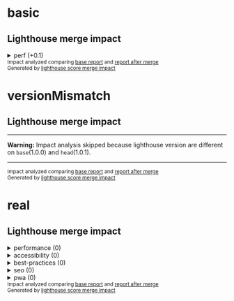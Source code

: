 # basic

<!-- Generated by @jsenv/github-pull-request-lighthouse-impact -->
<!-- base-gist-id=base -->
<!-- head-gist-id=head -->
<h2>Lighthouse merge impact</h2>

<details>
  <summary>perf (+0.1)</summary>
  <h3>Global impact on perf</h3>
  <table>
    <thead>
      <tr>
        <th nowrap>Impact</th>
        <th nowrap>base</th>
        <th nowrap>head</th>
      </tr>
    </thead>
    <tbody>
      <tr>
        <td nowrap>+0.1</td>
        <td nowrap>0.8</td>
        <td nowrap>0.9</td>
      </tr>
    </tbody>
  </table>
  <h3>Detailed impact on perf</h3>
  <table>
    <thead>
      <tr>
        <th nowrap>Audit</th>
        <th nowrap>Impact</th>
        <th nowrap>base</th>
        <th nowrap>head</th>
      </tr>
    </thead>
    <tbody>
      <tr>
        <td nowrap>whatever</td>
        <td nowrap>+0.2</td>
        <td nowrap>0.5</td>
        <td nowrap>0.7</td>
      </tr>
      <tr>
        <td nowrap>foo</td>
        <td nowrap>✔</td>
        <td nowrap>☓</td>
        <td nowrap>✔</td>
      </tr>
    </tbody>
  </table>
</details>
<sub>
  Impact analyzed comparing <a href="https://googlechrome.github.io/lighthouse/viewer/?gist=base">base report</a> and <a href="https://googlechrome.github.io/lighthouse/viewer/?gist=head">report after merge</a>
</sub>
<br />
<sub>
  Generated by <a href="https://github.com/jsenv/jsenv-lighthouse-score-merge-impact">lighthouse score merge impact</a>
</sub>

# versionMismatch

<!-- Generated by @jsenv/github-pull-request-lighthouse-impact -->
<!-- base-gist-id=base -->
<!-- head-gist-id=head -->
<h2>Lighthouse merge impact</h2>

---

**Warning:** Impact analysis skipped because lighthouse version are different on `base`(1.0.0) and `head`(1.0.1).

---
<sub>
  Impact analyzed comparing <a href="https://googlechrome.github.io/lighthouse/viewer/?gist=base">base report</a> and <a href="https://googlechrome.github.io/lighthouse/viewer/?gist=head">report after merge</a>
</sub>
<br />
<sub>
  Generated by <a href="https://github.com/jsenv/jsenv-lighthouse-score-merge-impact">lighthouse score merge impact</a>
</sub>

# real

<!-- Generated by @jsenv/github-pull-request-lighthouse-impact -->
<!-- base-gist-id=base -->
<!-- head-gist-id=head -->
<h2>Lighthouse merge impact</h2>

<details>
  <summary>performance (0)</summary>
  <h3>Global impact on performance</h3>
  <table>
    <thead>
      <tr>
        <th nowrap>Impact</th>
        <th nowrap>base</th>
        <th nowrap>head</th>
      </tr>
    </thead>
    <tbody>
      <tr>
        <td nowrap>0</td>
        <td nowrap>0.99</td>
        <td nowrap>0.99</td>
      </tr>
    </tbody>
  </table>
  <h3>Detailed impact on performance</h3>
  <table>
    <thead>
      <tr>
        <th nowrap>Audit</th>
        <th nowrap>Impact</th>
        <th nowrap>base</th>
        <th nowrap>head</th>
      </tr>
    </thead>
    <tbody>
      <tr>
        <td nowrap>first-contentful-paint</td>
        <td nowrap>none</td>
        <td nowrap>0.96</td>
        <td nowrap>0.96</td>
      </tr>
      <tr>
        <td nowrap>first-meaningful-paint</td>
        <td nowrap>none</td>
        <td nowrap>0.96</td>
        <td nowrap>0.96</td>
      </tr>
      <tr>
        <td nowrap>speed-index</td>
        <td nowrap>none</td>
        <td nowrap>1</td>
        <td nowrap>1</td>
      </tr>
      <tr>
        <td nowrap>interactive</td>
        <td nowrap>none</td>
        <td nowrap>1</td>
        <td nowrap>1</td>
      </tr>
      <tr>
        <td nowrap>first-cpu-idle</td>
        <td nowrap>none</td>
        <td nowrap>1</td>
        <td nowrap>1</td>
      </tr>
      <tr>
        <td nowrap>max-potential-fid</td>
        <td nowrap>none</td>
        <td nowrap>0.99</td>
        <td nowrap>0.99</td>
      </tr>
      <tr>
        <td nowrap>estimated-input-latency</td>
        <td nowrap>none</td>
        <td nowrap>1</td>
        <td nowrap>1</td>
      </tr>
      <tr>
        <td nowrap>total-blocking-time</td>
        <td nowrap>none</td>
        <td nowrap>1</td>
        <td nowrap>1</td>
      </tr>
      <tr>
        <td nowrap>render-blocking-resources</td>
        <td nowrap>none</td>
        <td nowrap>0.87</td>
        <td nowrap>0.87</td>
      </tr>
      <tr>
        <td nowrap>uses-responsive-images</td>
        <td nowrap>none</td>
        <td nowrap>1</td>
        <td nowrap>1</td>
      </tr>
      <tr>
        <td nowrap>offscreen-images</td>
        <td nowrap>none</td>
        <td nowrap>1</td>
        <td nowrap>1</td>
      </tr>
      <tr>
        <td nowrap>unminified-css</td>
        <td nowrap>none</td>
        <td nowrap>1</td>
        <td nowrap>1</td>
      </tr>
      <tr>
        <td nowrap>unminified-javascript</td>
        <td nowrap>none</td>
        <td nowrap>0.75</td>
        <td nowrap>0.75</td>
      </tr>
      <tr>
        <td nowrap>unused-css-rules</td>
        <td nowrap>none</td>
        <td nowrap>1</td>
        <td nowrap>1</td>
      </tr>
      <tr>
        <td nowrap>uses-optimized-images</td>
        <td nowrap>none</td>
        <td nowrap>1</td>
        <td nowrap>1</td>
      </tr>
      <tr>
        <td nowrap>uses-webp-images</td>
        <td nowrap>none</td>
        <td nowrap>1</td>
        <td nowrap>1</td>
      </tr>
      <tr>
        <td nowrap>uses-text-compression</td>
        <td nowrap>none</td>
        <td nowrap>0.58</td>
        <td nowrap>0.58</td>
      </tr>
      <tr>
        <td nowrap>uses-rel-preconnect</td>
        <td nowrap>none</td>
        <td nowrap>1</td>
        <td nowrap>1</td>
      </tr>
      <tr>
        <td nowrap>time-to-first-byte</td>
        <td nowrap>none</td>
        <td nowrap>✔</td>
        <td nowrap>✔</td>
      </tr>
      <tr>
        <td nowrap>redirects</td>
        <td nowrap>none</td>
        <td nowrap>1</td>
        <td nowrap>1</td>
      </tr>
      <tr>
        <td nowrap>uses-rel-preload</td>
        <td nowrap>none</td>
        <td nowrap>1</td>
        <td nowrap>1</td>
      </tr>
      <tr>
        <td nowrap>efficient-animated-content</td>
        <td nowrap>none</td>
        <td nowrap>1</td>
        <td nowrap>1</td>
      </tr>
      <tr>
        <td nowrap>total-byte-weight</td>
        <td nowrap>none</td>
        <td nowrap>1</td>
        <td nowrap>1</td>
      </tr>
      <tr>
        <td nowrap>uses-long-cache-ttl</td>
        <td nowrap>none</td>
        <td nowrap>0.37</td>
        <td nowrap>0.37</td>
      </tr>
      <tr>
        <td nowrap>dom-size</td>
        <td nowrap>none</td>
        <td nowrap>1</td>
        <td nowrap>1</td>
      </tr>
      <tr>
        <td nowrap>critical-request-chains</td>
        <td nowrap>none</td>
        <td nowrap>2 chains found</td>
        <td nowrap>2 chains found</td>
      </tr>
      <tr>
        <td nowrap>user-timings</td>
        <td nowrap>---</td>
        <td nowrap>---</td>
        <td nowrap>---</td>
      </tr>
      <tr>
        <td nowrap>bootup-time</td>
        <td nowrap>none</td>
        <td nowrap>1</td>
        <td nowrap>1</td>
      </tr>
      <tr>
        <td nowrap>mainthread-work-breakdown</td>
        <td nowrap>none</td>
        <td nowrap>1</td>
        <td nowrap>1</td>
      </tr>
      <tr>
        <td nowrap>font-display</td>
        <td nowrap>none</td>
        <td nowrap>✔</td>
        <td nowrap>✔</td>
      </tr>
      <tr>
        <td nowrap>performance-budget</td>
        <td nowrap>---</td>
        <td nowrap>---</td>
        <td nowrap>---</td>
      </tr>
      <tr>
        <td nowrap>resource-summary</td>
        <td nowrap>none</td>
        <td nowrap>3 requests • 190 KB</td>
        <td nowrap>3 requests • 190 KB</td>
      </tr>
      <tr>
        <td nowrap>third-party-summary</td>
        <td nowrap>---</td>
        <td nowrap>---</td>
        <td nowrap>---</td>
      </tr>
      <tr>
        <td nowrap>network-requests</td>
        <td nowrap>none</td>
        <td nowrap>3</td>
        <td nowrap>3</td>
      </tr>
      <tr>
        <td nowrap>network-rtt</td>
        <td nowrap>none</td>
        <td nowrap>0 ms</td>
        <td nowrap>0 ms</td>
      </tr>
      <tr>
        <td nowrap>network-server-latency</td>
        <td nowrap>none</td>
        <td nowrap>0 ms</td>
        <td nowrap>0 ms</td>
      </tr>
      <tr>
        <td nowrap>main-thread-tasks</td>
        <td nowrap>none</td>
        <td nowrap>3</td>
        <td nowrap>3</td>
      </tr>
      <tr>
        <td nowrap>metrics</td>
        <td nowrap>none</td>
        <td nowrap>1946.9975</td>
        <td nowrap>1946.9975</td>
      </tr>
    </tbody>
  </table>
</details>

<details>
  <summary>accessibility (0)</summary>
  <h3>Global impact on accessibility</h3>
  <table>
    <thead>
      <tr>
        <th nowrap>Impact</th>
        <th nowrap>base</th>
        <th nowrap>head</th>
      </tr>
    </thead>
    <tbody>
      <tr>
        <td nowrap>0</td>
        <td nowrap>0.84</td>
        <td nowrap>0.84</td>
      </tr>
    </tbody>
  </table>
  <h3>Detailed impact on accessibility</h3>
  <table>
    <thead>
      <tr>
        <th nowrap>Audit</th>
        <th nowrap>Impact</th>
        <th nowrap>base</th>
        <th nowrap>head</th>
      </tr>
    </thead>
    <tbody>
      <tr>
        <td nowrap>accesskeys</td>
        <td nowrap>---</td>
        <td nowrap>---</td>
        <td nowrap>---</td>
      </tr>
      <tr>
        <td nowrap>aria-allowed-attr</td>
        <td nowrap>---</td>
        <td nowrap>---</td>
        <td nowrap>---</td>
      </tr>
      <tr>
        <td nowrap>aria-required-attr</td>
        <td nowrap>---</td>
        <td nowrap>---</td>
        <td nowrap>---</td>
      </tr>
      <tr>
        <td nowrap>aria-required-children</td>
        <td nowrap>---</td>
        <td nowrap>---</td>
        <td nowrap>---</td>
      </tr>
      <tr>
        <td nowrap>aria-required-parent</td>
        <td nowrap>---</td>
        <td nowrap>---</td>
        <td nowrap>---</td>
      </tr>
      <tr>
        <td nowrap>aria-roles</td>
        <td nowrap>---</td>
        <td nowrap>---</td>
        <td nowrap>---</td>
      </tr>
      <tr>
        <td nowrap>aria-valid-attr-value</td>
        <td nowrap>---</td>
        <td nowrap>---</td>
        <td nowrap>---</td>
      </tr>
      <tr>
        <td nowrap>aria-valid-attr</td>
        <td nowrap>---</td>
        <td nowrap>---</td>
        <td nowrap>---</td>
      </tr>
      <tr>
        <td nowrap>audio-caption</td>
        <td nowrap>---</td>
        <td nowrap>---</td>
        <td nowrap>---</td>
      </tr>
      <tr>
        <td nowrap>button-name</td>
        <td nowrap>none</td>
        <td nowrap>✔</td>
        <td nowrap>✔</td>
      </tr>
      <tr>
        <td nowrap>bypass</td>
        <td nowrap>---</td>
        <td nowrap>---</td>
        <td nowrap>---</td>
      </tr>
      <tr>
        <td nowrap>color-contrast</td>
        <td nowrap>none</td>
        <td nowrap>✔</td>
        <td nowrap>✔</td>
      </tr>
      <tr>
        <td nowrap>definition-list</td>
        <td nowrap>---</td>
        <td nowrap>---</td>
        <td nowrap>---</td>
      </tr>
      <tr>
        <td nowrap>dlitem</td>
        <td nowrap>---</td>
        <td nowrap>---</td>
        <td nowrap>---</td>
      </tr>
      <tr>
        <td nowrap>document-title</td>
        <td nowrap>none</td>
        <td nowrap>✔</td>
        <td nowrap>✔</td>
      </tr>
      <tr>
        <td nowrap>duplicate-id</td>
        <td nowrap>---</td>
        <td nowrap>---</td>
        <td nowrap>---</td>
      </tr>
      <tr>
        <td nowrap>frame-title</td>
        <td nowrap>---</td>
        <td nowrap>---</td>
        <td nowrap>---</td>
      </tr>
      <tr>
        <td nowrap>html-has-lang</td>
        <td nowrap>none</td>
        <td nowrap>☓</td>
        <td nowrap>☓</td>
      </tr>
      <tr>
        <td nowrap>html-lang-valid</td>
        <td nowrap>---</td>
        <td nowrap>---</td>
        <td nowrap>---</td>
      </tr>
      <tr>
        <td nowrap>image-alt</td>
        <td nowrap>---</td>
        <td nowrap>---</td>
        <td nowrap>---</td>
      </tr>
      <tr>
        <td nowrap>input-image-alt</td>
        <td nowrap>---</td>
        <td nowrap>---</td>
        <td nowrap>---</td>
      </tr>
      <tr>
        <td nowrap>label</td>
        <td nowrap>---</td>
        <td nowrap>---</td>
        <td nowrap>---</td>
      </tr>
      <tr>
        <td nowrap>layout-table</td>
        <td nowrap>---</td>
        <td nowrap>---</td>
        <td nowrap>---</td>
      </tr>
      <tr>
        <td nowrap>link-name</td>
        <td nowrap>---</td>
        <td nowrap>---</td>
        <td nowrap>---</td>
      </tr>
      <tr>
        <td nowrap>list</td>
        <td nowrap>---</td>
        <td nowrap>---</td>
        <td nowrap>---</td>
      </tr>
      <tr>
        <td nowrap>listitem</td>
        <td nowrap>---</td>
        <td nowrap>---</td>
        <td nowrap>---</td>
      </tr>
      <tr>
        <td nowrap>meta-refresh</td>
        <td nowrap>---</td>
        <td nowrap>---</td>
        <td nowrap>---</td>
      </tr>
      <tr>
        <td nowrap>meta-viewport</td>
        <td nowrap>---</td>
        <td nowrap>---</td>
        <td nowrap>---</td>
      </tr>
      <tr>
        <td nowrap>object-alt</td>
        <td nowrap>---</td>
        <td nowrap>---</td>
        <td nowrap>---</td>
      </tr>
      <tr>
        <td nowrap>tabindex</td>
        <td nowrap>---</td>
        <td nowrap>---</td>
        <td nowrap>---</td>
      </tr>
      <tr>
        <td nowrap>td-headers-attr</td>
        <td nowrap>---</td>
        <td nowrap>---</td>
        <td nowrap>---</td>
      </tr>
      <tr>
        <td nowrap>th-has-data-cells</td>
        <td nowrap>---</td>
        <td nowrap>---</td>
        <td nowrap>---</td>
      </tr>
      <tr>
        <td nowrap>valid-lang</td>
        <td nowrap>---</td>
        <td nowrap>---</td>
        <td nowrap>---</td>
      </tr>
      <tr>
        <td nowrap>video-caption</td>
        <td nowrap>---</td>
        <td nowrap>---</td>
        <td nowrap>---</td>
      </tr>
      <tr>
        <td nowrap>video-description</td>
        <td nowrap>---</td>
        <td nowrap>---</td>
        <td nowrap>---</td>
      </tr>
    </tbody>
  </table>
</details>

<details>
  <summary>best-practices (0)</summary>
  <h3>Global impact on best-practices</h3>
  <table>
    <thead>
      <tr>
        <th nowrap>Impact</th>
        <th nowrap>base</th>
        <th nowrap>head</th>
      </tr>
    </thead>
    <tbody>
      <tr>
        <td nowrap>0</td>
        <td nowrap>0.86</td>
        <td nowrap>0.86</td>
      </tr>
    </tbody>
  </table>
  <h3>Detailed impact on best-practices</h3>
  <table>
    <thead>
      <tr>
        <th nowrap>Audit</th>
        <th nowrap>Impact</th>
        <th nowrap>base</th>
        <th nowrap>head</th>
      </tr>
    </thead>
    <tbody>
      <tr>
        <td nowrap>appcache-manifest</td>
        <td nowrap>none</td>
        <td nowrap>✔</td>
        <td nowrap>✔</td>
      </tr>
      <tr>
        <td nowrap>is-on-https</td>
        <td nowrap>none</td>
        <td nowrap>✔</td>
        <td nowrap>✔</td>
      </tr>
      <tr>
        <td nowrap>uses-http2</td>
        <td nowrap>none</td>
        <td nowrap>☓</td>
        <td nowrap>☓</td>
      </tr>
      <tr>
        <td nowrap>uses-passive-event-listeners</td>
        <td nowrap>none</td>
        <td nowrap>✔</td>
        <td nowrap>✔</td>
      </tr>
      <tr>
        <td nowrap>no-document-write</td>
        <td nowrap>none</td>
        <td nowrap>✔</td>
        <td nowrap>✔</td>
      </tr>
      <tr>
        <td nowrap>external-anchors-use-rel-noopener</td>
        <td nowrap>none</td>
        <td nowrap>✔</td>
        <td nowrap>✔</td>
      </tr>
      <tr>
        <td nowrap>geolocation-on-start</td>
        <td nowrap>none</td>
        <td nowrap>✔</td>
        <td nowrap>✔</td>
      </tr>
      <tr>
        <td nowrap>doctype</td>
        <td nowrap>none</td>
        <td nowrap>☓</td>
        <td nowrap>☓</td>
      </tr>
      <tr>
        <td nowrap>no-vulnerable-libraries</td>
        <td nowrap>none</td>
        <td nowrap>✔</td>
        <td nowrap>✔</td>
      </tr>
      <tr>
        <td nowrap>js-libraries</td>
        <td nowrap>none</td>
        <td nowrap>✔</td>
        <td nowrap>✔</td>
      </tr>
      <tr>
        <td nowrap>notification-on-start</td>
        <td nowrap>none</td>
        <td nowrap>✔</td>
        <td nowrap>✔</td>
      </tr>
      <tr>
        <td nowrap>deprecations</td>
        <td nowrap>none</td>
        <td nowrap>✔</td>
        <td nowrap>✔</td>
      </tr>
      <tr>
        <td nowrap>password-inputs-can-be-pasted-into</td>
        <td nowrap>none</td>
        <td nowrap>✔</td>
        <td nowrap>✔</td>
      </tr>
      <tr>
        <td nowrap>errors-in-console</td>
        <td nowrap>none</td>
        <td nowrap>✔</td>
        <td nowrap>✔</td>
      </tr>
      <tr>
        <td nowrap>image-aspect-ratio</td>
        <td nowrap>none</td>
        <td nowrap>✔</td>
        <td nowrap>✔</td>
      </tr>
    </tbody>
  </table>
</details>

<details>
  <summary>seo (0)</summary>
  <h3>Global impact on seo</h3>
  <table>
    <thead>
      <tr>
        <th nowrap>Impact</th>
        <th nowrap>base</th>
        <th nowrap>head</th>
      </tr>
    </thead>
    <tbody>
      <tr>
        <td nowrap>0</td>
        <td nowrap>0.6</td>
        <td nowrap>0.6</td>
      </tr>
    </tbody>
  </table>
  <h3>Detailed impact on seo</h3>
  <table>
    <thead>
      <tr>
        <th nowrap>Audit</th>
        <th nowrap>Impact</th>
        <th nowrap>base</th>
        <th nowrap>head</th>
      </tr>
    </thead>
    <tbody>
      <tr>
        <td nowrap>viewport</td>
        <td nowrap>none</td>
        <td nowrap>☓</td>
        <td nowrap>☓</td>
      </tr>
      <tr>
        <td nowrap>document-title</td>
        <td nowrap>none</td>
        <td nowrap>✔</td>
        <td nowrap>✔</td>
      </tr>
      <tr>
        <td nowrap>meta-description</td>
        <td nowrap>none</td>
        <td nowrap>☓</td>
        <td nowrap>☓</td>
      </tr>
      <tr>
        <td nowrap>http-status-code</td>
        <td nowrap>none</td>
        <td nowrap>✔</td>
        <td nowrap>✔</td>
      </tr>
      <tr>
        <td nowrap>link-text</td>
        <td nowrap>none</td>
        <td nowrap>✔</td>
        <td nowrap>✔</td>
      </tr>
      <tr>
        <td nowrap>is-crawlable</td>
        <td nowrap>none</td>
        <td nowrap>✔</td>
        <td nowrap>✔</td>
      </tr>
      <tr>
        <td nowrap>robots-txt</td>
        <td nowrap>---</td>
        <td nowrap>---</td>
        <td nowrap>---</td>
      </tr>
      <tr>
        <td nowrap>image-alt</td>
        <td nowrap>---</td>
        <td nowrap>---</td>
        <td nowrap>---</td>
      </tr>
      <tr>
        <td nowrap>hreflang</td>
        <td nowrap>none</td>
        <td nowrap>✔</td>
        <td nowrap>✔</td>
      </tr>
      <tr>
        <td nowrap>canonical</td>
        <td nowrap>---</td>
        <td nowrap>---</td>
        <td nowrap>---</td>
      </tr>
      <tr>
        <td nowrap>font-size</td>
        <td nowrap>none</td>
        <td nowrap>☓</td>
        <td nowrap>☓</td>
      </tr>
      <tr>
        <td nowrap>plugins</td>
        <td nowrap>none</td>
        <td nowrap>✔</td>
        <td nowrap>✔</td>
      </tr>
      <tr>
        <td nowrap>tap-targets</td>
        <td nowrap>none</td>
        <td nowrap>☓</td>
        <td nowrap>☓</td>
      </tr>
    </tbody>
  </table>
</details>

<details>
  <summary>pwa (0)</summary>
  <h3>Global impact on pwa</h3>
  <table>
    <thead>
      <tr>
        <th nowrap>Impact</th>
        <th nowrap>base</th>
        <th nowrap>head</th>
      </tr>
    </thead>
    <tbody>
      <tr>
        <td nowrap>0</td>
        <td nowrap>0.33</td>
        <td nowrap>0.33</td>
      </tr>
    </tbody>
  </table>
  <h3>Detailed impact on pwa</h3>
  <table>
    <thead>
      <tr>
        <th nowrap>Audit</th>
        <th nowrap>Impact</th>
        <th nowrap>base</th>
        <th nowrap>head</th>
      </tr>
    </thead>
    <tbody>
      <tr>
        <td nowrap>load-fast-enough-for-pwa</td>
        <td nowrap>none</td>
        <td nowrap>✔</td>
        <td nowrap>✔</td>
      </tr>
      <tr>
        <td nowrap>works-offline</td>
        <td nowrap>none</td>
        <td nowrap>☓</td>
        <td nowrap>☓</td>
      </tr>
      <tr>
        <td nowrap>offline-start-url</td>
        <td nowrap>none</td>
        <td nowrap>☓</td>
        <td nowrap>☓</td>
      </tr>
      <tr>
        <td nowrap>is-on-https</td>
        <td nowrap>none</td>
        <td nowrap>✔</td>
        <td nowrap>✔</td>
      </tr>
      <tr>
        <td nowrap>service-worker</td>
        <td nowrap>none</td>
        <td nowrap>☓</td>
        <td nowrap>☓</td>
      </tr>
      <tr>
        <td nowrap>installable-manifest</td>
        <td nowrap>none</td>
        <td nowrap>☓</td>
        <td nowrap>☓</td>
      </tr>
      <tr>
        <td nowrap>redirects-http</td>
        <td nowrap>none</td>
        <td nowrap>☓</td>
        <td nowrap>☓</td>
      </tr>
      <tr>
        <td nowrap>splash-screen</td>
        <td nowrap>none</td>
        <td nowrap>☓</td>
        <td nowrap>☓</td>
      </tr>
      <tr>
        <td nowrap>themed-omnibox</td>
        <td nowrap>none</td>
        <td nowrap>☓</td>
        <td nowrap>☓</td>
      </tr>
      <tr>
        <td nowrap>content-width</td>
        <td nowrap>none</td>
        <td nowrap>☓</td>
        <td nowrap>☓</td>
      </tr>
      <tr>
        <td nowrap>viewport</td>
        <td nowrap>none</td>
        <td nowrap>☓</td>
        <td nowrap>☓</td>
      </tr>
      <tr>
        <td nowrap>without-javascript</td>
        <td nowrap>none</td>
        <td nowrap>☓</td>
        <td nowrap>☓</td>
      </tr>
      <tr>
        <td nowrap>apple-touch-icon</td>
        <td nowrap>none</td>
        <td nowrap>☓</td>
        <td nowrap>☓</td>
      </tr>
    </tbody>
  </table>
</details>
<sub>
  Impact analyzed comparing <a href="https://googlechrome.github.io/lighthouse/viewer/?gist=base">base report</a> and <a href="https://googlechrome.github.io/lighthouse/viewer/?gist=head">report after merge</a>
</sub>
<br />
<sub>
  Generated by <a href="https://github.com/jsenv/jsenv-lighthouse-score-merge-impact">lighthouse score merge impact</a>
</sub>
